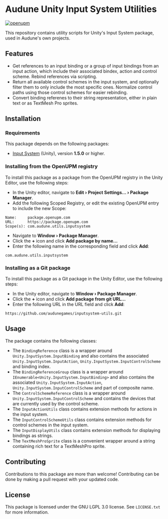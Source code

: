 # Audune Unity Input System Utilities

[![openupm](https://img.shields.io/npm/v/com.audune.utils.inputsystem?label=openupm&registry_uri=https://package.openupm.com)](https://openupm.com/packages/com.audune.utils.inputsystem/)

This repository contains utility scripts for Unity's Input System package, used in Audune's own projects.

## Features

* Get references to an input binding or a group of input bindings from an input action, which include their associated bindex, action and control scheme. Rebind references via scripting.
* Return all available control schemes in the input system, and optionally filter them to only include the most specific ones. Normalize control paths using those control schemes for easier rebinding.
* Convert binding referenes to their string representation, either in plain text or as TextMesh Pro sprites.

## Installation

### Requirements

This package depends on the following packages:

* [Input System](https://docs.unity3d.com/Manual/com.unity.inputsystem.html) (Unity), version **1.5.0** or higher.

### Installing from the OpenUPM registry

To install this package as a package from the OpenUPM registry in the Unity Editor, use the following steps:

* In the Unity editor, navigate to **Edit › Project Settings... › Package Manager**.
* Add the following Scoped Registry, or edit the existing OpenUPM entry to include the new Scope:

```
Name:     package.openupm.com
URL:      https://package.openupm.com
Scope(s): com.audune.utils.inputsystem
```

* Navigate to **Window › Package Manager**.
* Click the **+** icon and click **Add package by name...**
* Enter the following name in the corresponding field and click **Add**:

```
com.audune.utils.inputsystem
```

### Installing as a Git package

To install this package as a Git package in the Unity Editor, use the following steps:

* In the Unity editor, navigate to **Window › Package Manager**.
* Click the **+** icon and click **Add package from git URL...**
* Enter the following URL in the URL field and click **Add**:

```
https://github.com/audunegames/inputsystem-utils.git
```

## Usage

The package contains the following classes:

* The `BindingReference` class is a wrapper around `Unity.InputSystem.InputBinding` and also contains the associated `Unity.InputSystem.InputAction`, `Unity.InputSystem.InputControlScheme` and binding index.
* The `BindingReferenceGroup` class is a wrapper around `IEnumerable<Unity.InputSystem.InputBinding>` and also contains the associated `Unity.InputSystem.InputAction`, `Unity.InputSystem.InputControlScheme` and part of composite name.
* The `ControlSchemeReference` class is a wrapper around `Unity.InputSystem.InputControlScheme` and contains the devices that are currently used by the control scheme.
* The `InputActionUtils` class contains extension methods for actions in the input system.
* The `InputControlSchemeUtils` class contains extension methods for control schemes in the input system.
* The `InputDisplayUtils` class contains extension methods for displaying bindings as strings.
* The `TextMeshProSprite` class is a convenient wrapper around a string containing rich text for a TextMeshPro sprite.

## Contributing

Contributions to this package are more than welcome! Contributing can be done by making a pull request with your updated code.

## License

This package is licensed under the GNU LGPL 3.0 license. See `LICENSE.txt` for more information.
